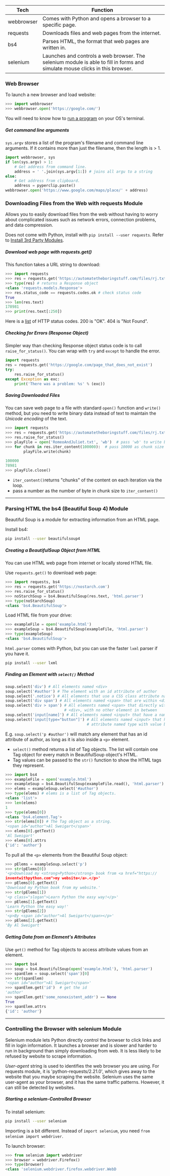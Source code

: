 
| Tech       | Function                                                                                                                     |
| ---------- | ---------------------------------------------------------------------------------------------------------------------------- |
| webbrowser | Comes with Python and opens a browser to a specific page.                                                                    |
| requests   | Downloads files and web pages from the internet.                                                                             |
| bs4        | Parses HTML, the format that web pages are written in.                                                                       |
| selenium   | Launches and controls a web browser. The selenium module is able to fill in forms and simulate mouse clicks in this browser. |

### Web Browser
To launch a new browser and load website:
```py
>>> import webbrowser
>>> webbrowser.open('https://google.com/')
```

You will need to know how to [run a program](Running%20Programs.md) on your OS's terminal.

##### Get command line arguments
`sys.argv` stores a list of the program's filename and command line arguments. If it contains more than just the filename, then the length is > 1.
```py
import webbrowser, sys
if len(sys.argv) > 1:
	# Get address from command line.
	address = ' '.join(sys.argv[1:]) # joins all argu to a string
else:
	# Get address from clipboard.
	address = pyperclip.paste()
webbrowser.open('https://www.google.com/maps/place/' + address)
```

### Downloading Files from the Web with requests Module
Allows you to easily download files from the web without having to worry about complicated issues such as network errors, connection problems, and data compression.

Does not come with Python, install with `pip install --user requests`. Refer to [Install 3rd Party Modules](Install%203rd%20Party%20Modules.md).

##### Download web page with requests.get()
This function takes a URL string to download:
```py
>>> import requests
>>> res = requests.get('https://automatetheboringstuff.com/files/rj.txt')
>>> type(res) # returns a Response object
<class 'requests.models.Response'>
>>> res.status_code == requests.codes.ok # check status code
True
>>> len(res.text)
178981
>>> print(res.text[:250])
```
Here is a [list](https://en.wikipedia.org/wiki/List_of_HTTP_status_codes) of HTTP status codes. 200 is "OK". 404 is "Not Found".

##### Checking for Errors (Response Object)
Simpler way than checking Response object status code is to call `raise_for_status()`. You can wrap with `try` and `except` to handle the error.
```py
import requests
res = requests.get('https://google.com/page_that_does_not_exist')
try:
	res.raise_for_status()
except Exception as exc:
	print('There was a problem: %s' % (exc))
```

##### Saving Downloaded Files
You can save web page to a file with standard `open()` function and `write()` method, but you need to write binary data instead of text to maintain the *Unicode encoding* of the text.
```py
>>> import requests
>>> res = requests.get('https://automatetheboringstuff.com/files/rj.txt')
>>> res.raise_for_status()
>>> playFile = open('RomeoAndJuliet.txt', 'wb')  # pass 'wb' to write binary
>>> for chunk in res.iter_content(100000):  # pass 10000 as chunk size in bytes
		playFile.write(chunk)
		
100000
78981
>>> playFile.close()
```
- `iter_content()`returns "chunks" of the content on each iteration via the loop. 
- pass a number as the number of byte in chunk size to `iter_content()`

---
### Parsing HTML the bs4 (Beautiful Soup 4) Module
Beautiful Soup is a module for extracting information from an HTML page.

Install bs4:
```sh
pip install --user beautifulsoup4
```

##### Creating a BeautifulSoup Object from HTML
You can use HTML web page from internet or locally stored HTML file.

Use `requests.get()` to download web page:
```py
>>> import requests, bs4
>>> res = requests.get('https://nostarch.com')
>>> res.raise_for_status()
>>> noStarchSoup = bs4.BeautifulSoup(res.text, 'html.parser')
>>> type(noStarchSoup)
<class 'bs4.BeautifulSoup'>
```

Load HTML file from your drive:
```py
>>> exampleFile = open('example.html')
>>> exampleSoup = bs4.BeautifulSoup(exampleFile, 'html.parser')
>>> type(exampleSoup)
<class 'bs4.BeautifulSoup'>
```

`html.parser` comes with Python, but you can use the faster `lxml` parser if you have it.
```sh
pip install --user lxml
```

##### Finding an Element with `select()` Method
```py
soup.select('div') # All elements named <div>
soup.select('#author') # The element with an id attribute of author
soup.select('.notice') # All elements that use a CSS class attribute named notice
soup.select('div span') # All elements named <span> that are within <div>
soup.select('div > span') # All elements named <span> that directly within
						  # <div>, with no other element in between
soup.select('input[name]') # All elements named <input> that have a name attr
soup.select('input[type="button"]') # All elements named <input> that have an
									# attribute named type with value button
```

E.g. `soup.select('p #author')` will match any element that has an id attribute of author, as long as it is also inside a `<p>` element.

- `select()` method returns a list of Tag objects. The list will contain one Tag object for every match in BeautifulSoup object's HTML.
- Tag values can be passed to the `str()` function to show the HTML tags they represent.
```py
>>> import bs4
>>> exampleFile = open('example.html')
>>> exampleSoup = bs4.BeautifulSoup(exampleFile.read(), 'html.parser')
>>> elems = exampleSoup.select('#author')
>>> type(elems) # elems is a list of Tag objects.
<class 'list'>
>>> len(elems)
1
>>> type(elems[0])
<class 'bs4.element.Tag'>
>>> str(elems[0]) # The Tag object as a string.
'<span id="author">Al Sweigart</span>'
>>> elems[0].getText()
'Al Sweigart'
>>> elems[0].attrs
{'id': 'author'}
```

To pull all the `<p>` elements from the Beautiful Soup object:
```py
>>> pElems = exampleSoup.select('p')
>>> str(pElems[0])
'<p>Download my <strong>Python</strong> book from <a href="https://
inventwithpython.com">my website</a>.</p>'
>>> pElems[0].getText()
'Download my Python book from my website.'
>>> str(pElems[1])
'<p class="slogan">Learn Python the easy way!</p>'
>>> pElems[1].getText()
'Learn Python the easy way!'
>>> str(pElems[2])
'<p>By <span id="author">Al Sweigart</span></p>'
>>> pElems[2].getText()
'By Al Sweigart'
```

##### Getting Data from an Element's Attributes
Use `get()` method for Tag objects to access attribute values from an element.
```py
>>> import bs4
>>> soup = bs4.BeautifulSoup(open('example.html'), 'html.parser')
>>> spanElem = soup.select('span')[0]
>>> str(spanElem)
'<span id="author">Al Sweigart</span>'
>>> spanElem.get('id')  # get the id
'author'
>>> spanElem.get('some_nonexistent_addr') == None
True
>>> spanElem.attrs
{'id': 'author'}
```

---
### Controlling the Browser with selenium Module
Selenium module lets Python directly control the browser to click links and fill in login information. It launches a browser and is slower and harder to run in background than simply downloading from web. It is less likely to be refused by website to scrape information.

*User-agent* string is used to identifies the web browser you are using. For requests module, it is 'python-requests/2.21.0', which gives away to the website that you maybe scraping the website. Selenium uses the same user-agent as your browser, and it has the same traffic patterns. However, it can still be detected by websites.

##### Starting a selenium-Controlled Browser
To install selenium:
```sh
pip install --user selenium
```

Importing is a bit different. Instead of `import selenium`, you need `from selenium import webdriver`.

To launch browser:
```py
>>> from selenium import webdriver
>>> browser = webdriver.Firefox()
>>> type(browser)
<class 'selenium.webdriver.firefox.webdriver.WebD
```

